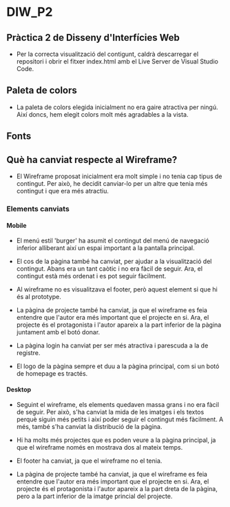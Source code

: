 # DIW_P2

## Pràctica 2 de Disseny d'Interfícies Web

- Per la correcta visualització del contigunt, caldrà descarregar el repositori i obrir el fitxer index.html amb el Live Server de Visual Studio Code.

## Paleta de colors

- La paleta de colors elegida inicialment no era gaire atractiva per ningú. Així doncs, hem elegit colors molt més agradables a la vista.

## Fonts

## Què ha canviat respecte al Wireframe?

- El Wireframe proposat inicialment era molt simple i no tenia cap tipus de contingut. Per això, he decidit canviar-lo per un altre que tenia més contingut i que era més atractiu. 

### Elements canviats

#### Mobile

- El menú estil 'burger' ha asumit el contingut del menú de navegació inferior alliberant així un espai important a la pantalla principal.

- El cos de la pàgina també ha canviat, per ajudar a la visualització del contingut. Abans era un tant caòtic i no era fàcil de seguir. Ara, el contingut està més ordenat i es pot seguir fàcilment.

- Al wireframe no es visualitzava el footer, però aquest element si que hi és al prototype.

- La pàgina de projecte també ha canviat, ja que el wireframe es feia entendre que l'autor era més important que el projecte en si. Ara, el projecte és el protagonista i l'autor apareix a la part inferior de la pàgina juntament amb el botó donar.

- La pàgina login ha canviat per ser més atractiva i parescuda a la de registre.

- El logo de la pàgina sempre et duu a la pàgina principal, com si un botó de homepage es tractés.

#### Desktop

- Seguint el wireframe, els elements quedaven massa grans i no era fàcil de seguir. Per això, s'ha canviat la mida de les imatges i els textos perquè siguin més petits i així poder seguir el contingut més fàcilment. A més, també s'ha canviat la distribució de la pàgina. 

- Hi ha molts més projectes que es poden veure a la pàgina principal, ja que el wireframe només en mostrava dos al mateix temps.

- El footer ha canviat, ja que el wireframe no el tenia.

- La pàgina de projecte també ha canviat, ja que el wireframe es feia entendre que l'autor era més important que el projecte en si. Ara, el projecte és el protagonista i l'autor apareix a la part dreta de la pàgina, pero a la part inferior de la imatge princial del projecte.




